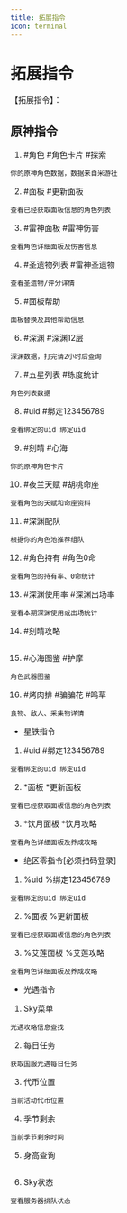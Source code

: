```yaml
---
title: 拓展指令
icon: terminal
---
```


# 拓展指令

【拓展指令】：


## 原神指令
1. #角色 #角色卡片 #探索
```
你的原神角色数据，数据来自米游社
```

2. #面板 #更新面板
```
查看已经获取面板信息的角色列表
```

3. #雷神面板 #雷神伤害
```
查看角色详细面板及伤害信息
```

4. #圣遗物列表 #雷神圣遗物
```
查看圣遗物/评分详情
```

5. #面板帮助
```
面板替换及其他帮助信息
```

6. #深渊 #深渊12层
```
深渊数据，打完请2小时后查询
```

7. #五星列表 #练度统计
```
角色列表数据
```

8. #uid #绑定123456789
```
查看绑定的uid 绑定uid
```

9. #刻晴 #心海
```
你的原神角色卡片
```

10. #夜兰天赋 #胡桃命座
```
查看角色的天赋和命座资料
```

11. #深渊配队
```
根据你的角色池推荐组队
```

12. #角色持有 #角色0命
```
查看角色的持有率、0命统计
```

13. #深渊使用率 #深渊出场率
```
查看本期深渊使用或出场统计
```

14. #刻晴攻略
```西风驿站攻略
```

15. #心海图鉴 #护摩
```
角色武器图鉴
```

16. #烤肉排 #骗骗花 #鸣草
```
食物、敌人、采集物详情
```


* 星铁指令

1. #uid #绑定123456789
```
查看绑定的uid 绑定uid
```

2. *面板 *更新面板
```
查看已经获取面板信息的角色列表
```

3. *饮月面板 *饮月攻略
```
查看角色详细面板及养成攻略
```


* 绝区零指令[必须扫码登录]

1. %uid %绑定123456789
```
查看绑定的uid 绑定uid
```

2. %面板 %更新面板
```
查看已经获取面板信息的角色列表
```

3. %艾莲面板 %艾莲攻略
```
查看角色详细面板及养成攻略
```


* 光遇指令

1. Sky菜单
```
光遇攻略信息查找
```

2. 每日任务
```
获取国服光遇每日任务
```

3. 代币位置
```
当前活动代币位置
```

4. 季节剩余
```
当前季节剩余时间
```

5. 身高查询
```获取光崽身高信息
```

6. Sky状态
```
查看服务器排队状态
```